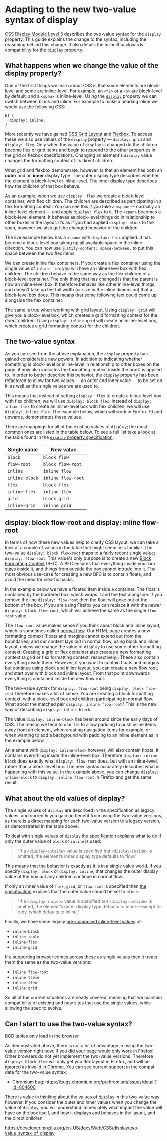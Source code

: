 # Adapting to the new two-value syntax of display

[CSS Display Module Level 3](https://drafts.csswg.org/css-display/) describes the two-value syntax for the `display` property. This guide explains the change to the syntax, including the reasoning behind this change. It also details the in-built backwards compatibility for the `display` property.

## What happens when we change the value of the display property?

One of the first things we learn about CSS is that some elements are block-level and some are inline-level. For example, an `<h1>` or a `<p>` are block-level by default, and a `<span>` is inline-level. Using the [`display`](../display) property we can switch between block and inline. For example to make a heading inline we would use the following CSS:

    h1 {
      display: inline;
    }

More recently we have gained [CSS Grid Layout](../css_grid_layout) and [Flexbox](../css_flexible_box_layout). To access these we also use values of the `display` property — `display: grid` and `display: flex`. Only when the value of `display` is changed do the children become flex or grid items and begin to respond to the other properties in the grid or flexbox specifications. Changing an element's `display` value changes the formatting context of its direct children.

What grid and flexbox demonstrate, however, is that an element has both an **outer** and an **inner** display type. The outer display type describes whether the element is block-level or inline-level. The inner display type describes how the children of that box behave.

As an example, when we use `display: flex` we create a block-level container, with flex children. The children are described as participating in a flex formatting context. You can see this if you take a `<span>` — normally an inline-level element — and apply `display: flex` to it. The `<span>` becomes a block-level element. It behaves as block-level things do in relationship to other boxes in the layout. It’s as if you had applied `display: block` to the span, however we also get the changed behavior of the children.

The live example below has a `<span>` with `display: flex` applied. It has become a block-level box taking up all available space in the inline direction. You can now use `justify-content: space-between;` to put this space between the two flex items.

We can create inline flex containers. If you create a flex container using the single value of `inline-flex` you will have an inline-level box with flex children. The children behave in the same way as the flex children of a block-level container. The only thing that has changed is that the parent is now an inline-level box. It therefore behaves like other inline-level things, and doesn't take up the full width (or size in the inline dimension) that a block-level box does. This means that some following text could come up alongside the flex container.

The same is true when working with grid layout. Using `display: grid` will give you a block-level box, which creates a grid formatting context for the direct children. Using `display: inline-grid` will create an inline-level box, which creates a grid formatting context for the children.

## The two-value syntax

As you can see from the above explanation, the `display` property has gained considerable new powers. In addition to indicating whether something is block-level or inline-level in relationship to other boxes on the page, it now also indicates the formatting context inside the box it is applied to. In order to better describe this behavior, the `display` property has been refactored to allow for two values — an outer and inner value — to be set on it, as well as the single values we are used to.

This means that instead of setting `display: flex` to create a block-level box with flex children, we will use `display: block flex`. Instead of `display: inline-flex` to create an inline-level box with flex children, we will use `display: inline flex`. The example below, which will work in Firefox 70 and upwards, demonstrates these values.

There are mappings for all of the existing values of `display`; the most common ones are listed in the table below. To see a full list take a look at the table found in the [`display` property specification](https://drafts.csswg.org/css-display/#display-value-summary).

<table><thead><tr class="header"><th>Single value</th><th>New value</th></tr></thead><tbody><tr class="odd"><td><code>block</code></td><td><code>block flow</code></td></tr><tr class="even"><td><code>flow-root</code></td><td><code>block flow-root</code></td></tr><tr class="odd"><td><code>inline</code></td><td><code>inline flow</code></td></tr><tr class="even"><td><code>inline-block</code></td><td><code>inline flow-root</code></td></tr><tr class="odd"><td><code>flex</code></td><td><code>block flex</code></td></tr><tr class="even"><td><code>inline-flex</code></td><td><code>inline flex</code></td></tr><tr class="odd"><td><code>grid</code></td><td><code>block grid</code></td></tr><tr class="even"><td><code>inline-grid</code></td><td><code>inline grid</code></td></tr></tbody></table>

## display: block flow-root and display: inline flow-root

In terms of how these new values help to clarify CSS layout, we can take a look at a couple of values in the table that might seem less familiar. The two-value `display: block flow-root` maps to a fairly recent single value; `display: flow-root`. This value's only purpose is to create a new [Block Formatting Context](https://developer.mozilla.org/en-US/docs/Web/Guide/CSS/Block_formatting_context) (BFC). A BFC ensures that everything inside your box stays inside it, and things from outside the box cannot intrude into it. The most obvious use-case for creating a new BFC is to contain floats, and avoid the need for clearfix hacks.

In the example below we have a floated item inside a container. The float is contained by the bordered box, which wraps it and the text alongside. If you remove the line `display: flow-root` then the float will poke out of the bottom of the box. If you are using Firefox you can replace it with the newer `display: block flow-root`, which will achieve the same as the single `flow-root` value.

The `flow-root` value makes sense if you think about block and inline layout, which is sometimes called [normal flow](https://developer.mozilla.org/en-US/docs/Learn/CSS/CSS_layout/Normal_Flow). Our HTML page creates a new formatting context (floats and margins cannot extend out from the boundaries) and our content lays out in normal flow, using block and inline layout, unless we change the value of `display` to use some other formatting context. Creating a grid or flex container also creates a new formatting context (a grid or flex formatting context, respectively.) These also contain everything inside them. However, if you want to contain floats and margins but continue using block and inline layout, you can create a new flow root, and start over with block and inline layout. From that point downwards everything is contained inside the new flow root.

The two-value syntax for `display: flow-root` being `display: block flow-root` therefore makes a lot of sense. You are creating a block formatting context, with a block-level box and children participating in normal flow. What about the matched pair `display: inline flow-root`? This is the new way of describing `display: inline-block`.

The value `display: inline-block` has been around since the early days of CSS. The reason we tend to use it is to allow padding to push inline items away from an element, when creating navigation items for example, or when wanting to add a background with padding to an inline element as in the example below.

An element with `display: inline-block` however, will also contain floats. It contains everything inside the inline-level box. Therefore `display: inline-block` does exactly what `display: flow-root` does, but with an inline-level, rather than a block-level box. The new syntax accurately describes what is happening with this value. In the example above, you can change `display: inline-block` to `display: inline flow-root` in Firefox and get the same result.

## What about the old values of display?

The single values of `display` are described in the specification as legacy values, and currently you gain no benefit from using the two-value versions, as there is a direct mapping for each two-value version to a legacy version, as demonstrated in the table above.

To deal with single values of `display` [the specification](https://www.w3.org/TR/css-display-3/#outer-role) explains what to do if only the outer value of `block` or `inline` is used:

> "If a `<display-outside>` value is specified but `<display-inside>` is omitted, the element’s inner display type defaults to flow."

This means that the behavior is exactly as it is in a single value world. If you specify `display: block` or `display: inline`, that changes the outer display value of the box but any children continue in normal flow.

If only an inner value of `flex`, `grid`, or `flow-root` is specified then [the specification](https://www.w3.org/TR/css-display-3/#inner-model) explains that the outer value should be set to `block`:

> "If a `<display-inside>` value is specified but `<display-outside>` is omitted, the element’s outer display type defaults to block—except for ruby, which defaults to inline."

Finally, we have some legacy [pre-composed inline-level values](https://www.w3.org/TR/css-display-3/#legacy-display) of:

- `inline-block`
- `inline-table`
- `inline-flex`
- `inline-grid`

If a supporting browser comes across these as single values then it treats them the same as the two-value versions:

- `inline flow-root`
- `inline table`
- `inline flex`
- `inline grid`

So all of the current situations are neatly covered, meaning that we maintain compatibility of existing and new sites that use the single values, while allowing the spec to evolve.

## Can I start to use the two-value syntax?

BCD tables only load in the browser

As demonstrated above, there is not a lot of advantage in using the two-value version right now; if you did your page would only work in Firefox! Other browsers do not yet implement the two-value versions. Therefore `display: block flex` will only get you flex layout in Firefox, and will be ignored as invalid in Chrome. You can see current support in the compat data for the two-value syntax:

- Chromium bug: <https://bugs.chromium.org/p/chromium/issues/detail?id=804600>

There is value in thinking about the values of `display` in this two-value way however. If you consider the outer and inner values when you change the value of `display`, you will understand immediately what impact the value will have on the box itself, and how it displays and behaves in the layout, and the direct children.

<a href="https://developer.mozilla.org/en-US/docs/Web/CSS/display/two-value_syntax_of_display" class="_attribution-link">https://developer.mozilla.org/en-US/docs/Web/CSS/display/two-value_syntax_of_display</a>

